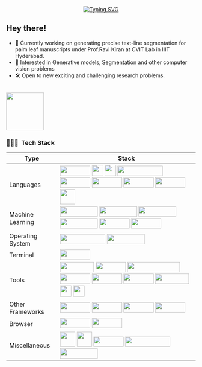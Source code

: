 <!--
Here are some ideas to get you started:

- 🔭 I’m currently working on ...
- 🌱 I’m currently learning ...
- 👯 I’m looking to collaborate on ...
- 🤔 I’m looking for help with ...
- 💬 Ask me about ...
- 📫 How to reach me: ...
- 😄 Pronouns: ...
- ⚡ Fun fact: ...
-->


<div align='center'>
<a href="https://git.io/typing-svg"><img src="https://readme-typing-svg.herokuapp.com?font=Iosevka&pause=1000&color=07F700&background=FF272700&center=true&vCenter=true&width=435&lines=I+am+Muhammad+Waseem+;Undergraduate+Researcher;Computer+Vision+Enthusiast;Love+Training+Neural+Networks" alt="Typing SVG" /></a>
</div>

## Hey there!
- 📌 Currently working on generating precise text-line segmentation for palm leaf manuscripts under Prof.Ravi Kiran at CVIT Lab in IIIT Hyderabad.
- 📍 Interested in Generative models, Segmentation and other computer vision problems
- 🛠️ Open to new exciting and challenging research problems.

<!--
### 📈 &nbsp;Stats
<div align="center">

[![hwaseem04's github activity](https://github-readme-activity-graph.vercel.app/graph?username=hwaseem04&color=07F700&line=FF0090&area=true&area_color=FFB6C1&custom_title=Muhammad%20Waseem's%20Contribution%20graph&theme=chartreuse-dark)](https://github.com/hwaseem04) -->

<!-- <img width="500em" src="https://streak-stats.demolab.com?user=hwaseem04&theme=github-green-purple">

<br> -->
<!-- <br>

<img width="300em" src="https://github-readme-stats-sigma-five.vercel.app/api/top-langs/?username=hwaseem04&layout=compact&theme=radical">


**Note**: Top languages is only a metric of the languages my public code consists of and **doesn't reflect** experience or skill level. -->

<br>

<img width="100em" src="https://komarev.com/ghpvc/?username=hwaseem04&color=green&style=flat-square">


<br>

</div>

### 🧑🏻‍💻 &nbsp;Tech Stack



<div align='center'>

Type          | Stack
------------- | -------------
Languages      | <img width="80px" height="27px" src="https://img.shields.io/badge/Python-D1D41B?style=for-the-badge&logo=python&logoColor=blue">  <img width="30px" height="29px" src="https://user-images.githubusercontent.com/25181517/192106070-46255bcf-65e6-4c6b-a296-bf8d0d8fb2a7.png"> <img width="30px" src="https://user-images.githubusercontent.com/25181517/192106073-90fffafe-3562-4ff9-a37e-c77a2da0ff58.png"> <img width="120px" height="27px" src="https://img.shields.io/badge/JavaScript-323330?style=for-the-badge&logo=javascript&logoColor=F7DF1E"> <img width="80px" height="27px" src="https://img.shields.io/badge/HTML5-E34F26?style=for-the-badge&logo=html5&logoColor=white"> <img width="80px" height="27px" src="https://img.shields.io/badge/CSS3-1572B6?style=for-the-badge&logo=css3&logoColor=white"> <img width="80px" height="27px" src="https://img.shields.io/badge/MySQL-005C84?style=for-the-badge&logo=mysql&logoColor=white"> <img width="80px" height="27px" src="https://img.shields.io/badge/SQLite-07405E?style=for-the-badge&logo=sqlite&logoColor=white"> <img width="40px" src="https://user-images.githubusercontent.com/25181517/117201156-9a724800-adec-11eb-9a9d-3cd0f67da4bc.png"> 
Machine Learning       |  <img width="100px" height="27px" src="https://img.shields.io/badge/PyTorch-EE4C2C?style=for-the-badge&logo=pytorch&logoColor=white"> <img width="100px" height="27px" src="https://img.shields.io/badge/TensorFlow-FF6F00?style=for-the-badge&logo=tensorflow&logoColor=white">  <img width="100px" height="27px" src="https://img.shields.io/badge/OpenCV-27338e?style=for-the-badge&logo=OpenCV&logoColor=white"> <img width="100px" height="27px" src="https://img.shields.io/badge/scikit_learn-F7931E?style=for-the-badge&logo=scikit-learn&logoColor=white"> <img width="80px" height="27px" src="https://img.shields.io/badge/Pandas-2C2D72?style=for-the-badge&logo=pandas&logoColor=white"> <img width="80px" height="27px" src="https://img.shields.io/badge/Numpy-777BB4?style=for-the-badge&logo=numpy&logoColor=white"> 
Operating System    |  <img width="120px" height="27px" src="https://img.shields.io/badge/apple%20silicon-333333?style=for-the-badge&logo=apple&logoColor=white"> <img width="100px" height="27px" src="https://img.shields.io/badge/Linux_Mint-87CF3E?style=for-the-badge&logo=linux-mint&logoColor=white">  
Terminal       | <img width="80px" height="27px" src="https://img.shields.io/badge/iTerm2-000000?style=for-the-badge&logo=iterm2&logoColor=white"> 
Tools       | <img width="90px" height="27px" src="https://img.shields.io/badge/Overleaf-47A141?style=for-the-badge&logo=Overleaf&logoColor=white"> <img width="80px" height="27px" src="https://img.shields.io/badge/Notion-000000?style=for-the-badge&logo=notion&logoColor=white"> <img width="140px" height="27px" src="https://img.shields.io/badge/Microsoft_Office-D83B01?style=for-the-badge&logo=microsoft-office&logoColor=white">  <img width="80px" height="27px" src="https://img.shields.io/badge/LaTeX-47A141?style=for-the-badge&logo=LaTeX&logoColor=white"> <img width="80px" height="27px" src="https://img.shields.io/badge/Jupyter-F37626.svg?&style=for-the-badge&logo=Jupyter&logoColor=white "> <img width="80px" height="27px" src="https://img.shields.io/badge/conda-342B029.svg?&style=for-the-badge&logo=anaconda&logoColor=white"> <img width="90px" height="27px" src="https://img.shields.io/badge/Spyder%20Ide-FF0000?style=for-the-badge&logo=spyder%20ide&logoColor=white ">   <img width="30px" src="https://user-images.githubusercontent.com/25181517/192108891-d86b6220-e232-423a-bf5f-90903e6887c3.png"> <img width="30px" src="https://user-images.githubusercontent.com/25181517/192108889-232b3431-a585-4b36-a62d-9078bd3641d9.png">
Other Frameworks | <img width="80px" height="27px" src="https://img.shields.io/badge/Flask-000000?style=for-the-badge&logo=flask&logoColor=white"> <img width="80px" height="27px" src="https://img.shields.io/badge/d3.js-F9A03C?style=for-the-badge&logo=d3.js&logoColor=white ">  <img width="80px" height="27px" src="https://img.shields.io/badge/Jekyll-CC0000?style=for-the-badge&logo=Jekyll&logoColor=white"> <img width="80px" height="27px" src="https://img.shields.io/badge/Colab-F9AB00?style=for-the-badge&logo=googlecolab&color=525252 "> 
Browser | <img width="80px" height="27px" src="https://img.shields.io/badge/Safari-001F93?style=for-the-badge&logo=Safari&logoColor=white"> <img width="80px" height="27px" src="https://img.shields.io/badge/Brave-FF1B2D?style=for-the-badge&logo=Brave&logoColor=white">
Miscellaneous       | <img width="40px" src="https://user-images.githubusercontent.com/25181517/192158606-7c2ef6bd-6e04-47cf-b5bc-da2797cb5bda.png"> <img width="40px" src="https://user-images.githubusercontent.com/25181517/192108372-f71d70ac-7ae6-4c0d-8395-51d8870c2ef0.png"> <img width="80px" height="27px" src="https://img.shields.io/badge/Heroku-430098?style=for-the-badge&logo=heroku&logoColor=white"> <img width="120px" height="27px" src="https://img.shields.io/badge/GitHub%20Pages-222222?style=for-the-badge&logo=GitHub%20Pages&logoColor=white"> <img width="100px" height="27px" src="https://img.shields.io/badge/Markdown-000000?style=for-the-badge&logo=markdown&logoColor=white">

</div>




